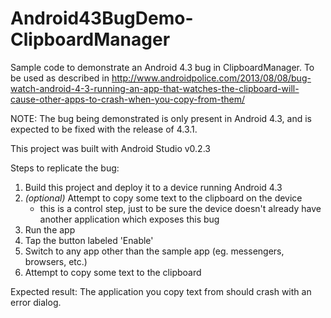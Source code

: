 Android43BugDemo-ClipboardManager
=================================

Sample code to demonstrate an Android 4.3 bug in ClipboardManager.
To be used as described in http://www.androidpolice.com/2013/08/08/bug-watch-android-4-3-running-an-app-that-watches-the-clipboard-will-cause-other-apps-to-crash-when-you-copy-from-them/

NOTE: The bug being demonstrated is only present in Android 4.3, and is expected to be fixed with the release of 4.3.1.

This project was built with Android Studio v0.2.3

Steps to replicate the bug:
1. Build this project and deploy it to a device running Android 4.3
2. *(optional)* Attempt to copy some text to the clipboard on the device
	- this is a control step, just to be sure the device doesn't already have another application which exposes this bug
3. Run the app
4. Tap the button labeled 'Enable'
5. Switch to any app other than the sample app (eg. messengers, browsers, etc.)
6. Attempt to copy some text to the clipboard

Expected result: The application you copy text from should crash with an error dialog.
